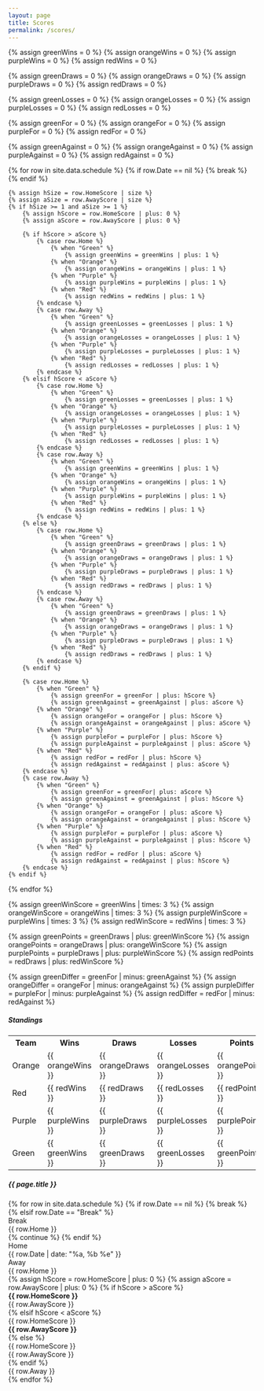 ```yaml
---
layout: page
title: Scores
permalink: /scores/
---
```


{% assign greenWins = 0 %}
{% assign orangeWins = 0 %}
{% assign purpleWins = 0 %}
{% assign redWins = 0 %}

{% assign greenDraws = 0 %}
{% assign orangeDraws = 0 %}
{% assign purpleDraws = 0 %}
{% assign redDraws = 0 %}

{% assign greenLosses = 0 %}
{% assign orangeLosses = 0 %}
{% assign purpleLosses = 0 %}
{% assign redLosses = 0 %}

{% assign greenFor = 0 %}
{% assign orangeFor = 0 %}
{% assign purpleFor = 0 %}
{% assign redFor = 0 %}

{% assign greenAgainst = 0 %}
{% assign orangeAgainst = 0 %}
{% assign purpleAgainst = 0 %}
{% assign redAgainst = 0 %}

{% for row in site.data.schedule %}
    {% if row.Date == nil %}
        {% break %}
    {% endif %}
    
    {% assign hSize = row.HomeScore | size %}
    {% assign aSize = row.AwayScore | size %}
    {% if hSize >= 1 and aSize >= 1 %}
        {% assign hScore = row.HomeScore | plus: 0 %}
        {% assign aScore = row.AwayScore | plus: 0 %}

        {% if hScore > aScore %}
            {% case row.Home %}
                {% when "Green" %}
                    {% assign greenWins = greenWins | plus: 1 %}
                {% when "Orange" %}
                    {% assign orangeWins = orangeWins | plus: 1 %}
                {% when "Purple" %}
                    {% assign purpleWins = purpleWins | plus: 1 %}
                {% when "Red" %}
                    {% assign redWins = redWins | plus: 1 %}
            {% endcase %}
            {% case row.Away %}
                {% when "Green" %}
                    {% assign greenLosses = greenLosses | plus: 1 %}
                {% when "Orange" %}
                    {% assign orangeLosses = orangeLosses | plus: 1 %}
                {% when "Purple" %}
                    {% assign purpleLosses = purpleLosses | plus: 1 %}
                {% when "Red" %}
                    {% assign redLosses = redLosses | plus: 1 %}
            {% endcase %}
        {% elsif hScore < aScore %}
            {% case row.Home %}
                {% when "Green" %}
                    {% assign greenLosses = greenLosses | plus: 1 %}
                {% when "Orange" %}
                    {% assign orangeLosses = orangeLosses | plus: 1 %}
                {% when "Purple" %}
                    {% assign purpleLosses = purpleLosses | plus: 1 %}
                {% when "Red" %}
                    {% assign redLosses = redLosses | plus: 1 %}
            {% endcase %}
            {% case row.Away %}
                {% when "Green" %}
                    {% assign greenWins = greenWins | plus: 1 %}
                {% when "Orange" %}
                    {% assign orangeWins = orangeWins | plus: 1 %}
                {% when "Purple" %}
                    {% assign purpleWins = purpleWins | plus: 1 %}
                {% when "Red" %}
                    {% assign redWins = redWins | plus: 1 %}
            {% endcase %}
        {% else %}
            {% case row.Home %}
                {% when "Green" %}
                    {% assign greenDraws = greenDraws | plus: 1 %}
                {% when "Orange" %}
                    {% assign orangeDraws = orangeDraws | plus: 1 %}
                {% when "Purple" %}
                    {% assign purpleDraws = purpleDraws | plus: 1 %}
                {% when "Red" %}
                    {% assign redDraws = redDraws | plus: 1 %}
            {% endcase %}
            {% case row.Away %}
                {% when "Green" %}
                    {% assign greenDraws = greenDraws | plus: 1 %}
                {% when "Orange" %}
                    {% assign orangeDraws = orangeDraws | plus: 1 %}
                {% when "Purple" %}
                    {% assign purpleDraws = purpleDraws | plus: 1 %}
                {% when "Red" %}
                    {% assign redDraws = redDraws | plus: 1 %}
            {% endcase %}
        {% endif %}

        {% case row.Home %}
            {% when "Green" %}
                {% assign greenFor = greenFor | plus: hScore %}
                {% assign greenAgainst = greenAgainst | plus: aScore %}
            {% when "Orange" %}
                {% assign orangeFor = orangeFor | plus: hScore %}
                {% assign orangeAgainst = orangeAgainst | plus: aScore %}
            {% when "Purple" %}
                {% assign purpleFor = purpleFor | plus: hScore %}
                {% assign purpleAgainst = purpleAgainst | plus: aScore %}
            {% when "Red" %}
                {% assign redFor = redFor | plus: hScore %}
                {% assign redAgainst = redAgainst | plus: aScore %}
        {% endcase %}
        {% case row.Away %}
            {% when "Green" %}
                {% assign greenFor = greenFor| plus: aScore %}
                {% assign greenAgainst = greenAgainst | plus: hScore %}
            {% when "Orange" %}
                {% assign orangeFor = orangeFor | plus: aScore %}
                {% assign orangeAgainst = orangeAgainst | plus: hScore %}
            {% when "Purple" %}
                {% assign purpleFor = purpleFor | plus: aScore %}
                {% assign purpleAgainst = purpleAgainst | plus: hScore %}
            {% when "Red" %}
                {% assign redFor = redFor | plus: aScore %}
                {% assign redAgainst = redAgainst | plus: hScore %}
        {% endcase %}
    {% endif %}
{% endfor %}

{% assign greenWinScore = greenWins | times: 3 %}
{% assign orangeWinScore = orangeWins | times: 3 %}
{% assign purpleWinScore = purpleWins | times: 3 %}
{% assign redWinScore = redWins | times: 3 %}

{% assign greenPoints = greenDraws | plus: greenWinScore %}
{% assign orangePoints = orangeDraws | plus: orangeWinScore %}
{% assign purplePoints = purpleDraws | plus: purpleWinScore %}
{% assign redPoints = redDraws | plus: redWinScore %}

{% assign greenDiffer = greenFor | minus: greenAgainst %}
{% assign orangeDiffer = orangeFor | minus: orangeAgainst %}
{% assign purpleDiffer = purpleFor | minus: purpleAgainst %}
{% assign redDiffer = redFor | minus: redAgainst %}

<div class="card text-center mt-3 bg-theme">
<div class="card-header bg-light">
    <h5>Standings</h5>
</div>
<div class="card-body">
<div class="col-12 d-flex justify-content-center">
<div class="overflow-auto ">

<table>
    <tr>
        <th>Team</th>
        <th>Wins</th>
        <th>Draws</th>
        <th>Losses</th>
        <th>Points</th>
        <th>For</th>
        <th>Against</th>
        <th>Differential</th>
    </tr>
    <tr>
        <td class="bg-orange text-white">Orange</td>
        <td class="bg-light">{{ orangeWins }}</td>
        <td class="bg-light">{{ orangeDraws }}</td>
        <td class="bg-light">{{ orangeLosses }}</td>
        <td class="bg-light">{{ orangePoints }}</td>
        <td class="bg-light">{{ orangeFor }}</td>
        <td class="bg-light">{{ orangeAgainst }}</td>
        <td class="bg-light">{{ orangeDiffer }}</td>
    </tr>
    <tr>
        <td class="bg-red text-white">Red</td>
        <td class="bg-light">{{ redWins }}</td>
        <td class="bg-light">{{ redDraws }}</td>
        <td class="bg-light">{{ redLosses }}</td>
        <td class="bg-light">{{ redPoints }}</td>
        <td class="bg-light">{{ redFor }}</td>
        <td class="bg-light">{{ redAgainst }}</td>
        <td class="bg-light">{{ redDiffer }}</td>
    </tr>
    <tr>
        <td class="bg-purple text-white">Purple</td>
        <td class="bg-light">{{ purpleWins }}</td>
        <td class="bg-light">{{ purpleDraws }}</td>
        <td class="bg-light">{{ purpleLosses }}</td>
        <td class="bg-light">{{ purplePoints }}</td>
        <td class="bg-light">{{ purpleFor }}</td>
        <td class="bg-light">{{ purpleAgainst }}</td>
        <td class="bg-light">{{ purpleDiffer }}</td>
    </tr>
    <tr>
        <td class="bg-green text-white">Green</td>
        <td class="bg-light">{{ greenWins }}</td>
        <td class="bg-light">{{ greenDraws }}</td>
        <td class="bg-light">{{ greenLosses }}</td>
        <td class="bg-light">{{ greenPoints }}</td>
        <td class="bg-light">{{ greenFor }}</td>
        <td class="bg-light">{{ greenAgainst }}</td>
        <td class="bg-light">{{ greenDiffer }}</td>
    </tr>
</table>

</div>
</div>
</div>
</div>

<div class="card mt-3 text-center bg-theme">
<div class="card-header bg-light">
    <h5>{{ page.title }}</h5>
</div>
<div class="card-body mx-auto">

<div class="row">
{% for row in site.data.schedule %}
    {% if row.Date == nil %}
        {% break %}
    {% elsif row.Date == "Break" %}
    <div class="col-sm-12">
        <div class="card my-2">
            <div class="card-header">
                Break
            </div>
            <div class="card-body p-0 overflow">
                <div class="row mx-auto">
                    <div class="col-12 p-2" style="border-radius: 0 0 5px 5px">
                        {{ row.Home }}
                    </div>
                </div>
            </div>
        </div>
    </div>
        {% continue %}
    {% endif %}
    <div class="col-sm-6">
        <div class="card my-2">
            <div class="card-header">
                <div class="row">
                    <div class="col-3">
                        Home
                    </div>
                    <div class="col-6">
                        {{ row.Date | date: "%a, %b %e" }}
                    </div>
                    <div class="col-3">
                        Away
                    </div>
                </div>
            </div>
            <div class="card-body p-0 overflow">
                <div class="row mx-auto">
                    <div class="col-4 p-2 text-white bg-{{ row.Home | downcase }}" style="border-radius: 0 0 0 5px">
                        {{ row.Home }}
                    </div>
                    {% assign hScore = row.HomeScore | plus: 0 %}
                    {% assign aScore = row.AwayScore | plus: 0 %}
                    {% if hScore > aScore %}
                        <div class="col-2 p-2">
                            <strong>{{ row.HomeScore }}</strong>
                        </div>
                        <div class="col-2 p-2">
                            {{ row.AwayScore }}
                        </div>
                    {% elsif hScore < aScore %}
                        <div class="col-2 p-2">
                            {{ row.HomeScore }}
                        </div>
                        <div class="col-2 p-2">
                            <strong>{{ row.AwayScore }}</strong>
                        </div>
                    {% else %}
                        <div class="col-2 p-2">
                            {{ row.HomeScore }}
                        </div>
                        <div class="col-2 p-2">
                            {{ row.AwayScore }}
                        </div>
                    {% endif %}
                    <div class="col-4 p-2 text-white bg-{{ row.Away | downcase }}" style="border-radius: 0 0 5px 0">
                        {{ row.Away }}
                    </div>
                </div>
            </div>
        </div>
    </div>
{% endfor %}
</div>

</div>
</div>

